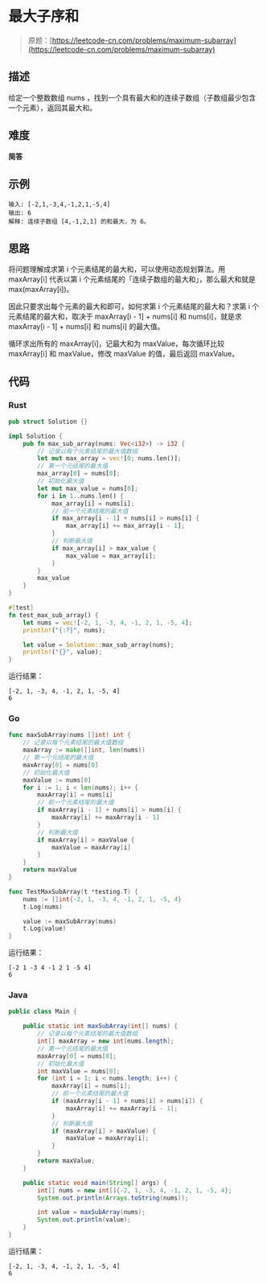 # 最大子序和

> 原题：[https://leetcode-cn.com/problems/maximum-subarray](https://leetcode-cn.com/problems/maximum-subarray)

## 描述

给定一个整数数组 nums ，找到一个具有最大和的连续子数组（子数组最少包含一个元素），返回其最大和。

## 难度

**简答**

## 示例

```
输入: [-2,1,-3,4,-1,2,1,-5,4]
输出: 6
解释: 连续子数组 [4,-1,2,1] 的和最大，为 6。
```

## 思路

将问题理解成求第 i 个元素结尾的最大和，可以使用动态规划算法。用 maxArray[i] 代表以第 i 个元素结尾的「连续子数组的最大和」，那么最大和就是 max(maxArray[i])。

因此只要求出每个元素的最大和即可，如何求第 i 个元素结尾的最大和？求第 i 个元素结尾的最大和，取决于 maxArray[i - 1] + nums[i] 和 nums[i]，就是求 maxArray[i - 1] + nums[i] 和 nums[i] 的最大值。

循环求出所有的 maxArray[i]，记最大和为 maxValue，每次循环比较 maxArray[i] 和 maxValue，修改 maxValue 的值，最后返回 maxValue。

## 代码

### Rust

```rust
pub struct Solution {}

impl Solution {
    pub fn max_sub_array(nums: Vec<i32>) -> i32 {
        // 记录以每个元素结尾的最大值数组
        let mut max_array = vec![0; nums.len()];
        // 第一个元结尾的最大值
        max_array[0] = nums[0];
        // 初始化最大值
        let mut max_value = nums[0];
        for i in 1..nums.len() {
            max_array[i] = nums[i];
            // 前一个元素结尾的最大值
            if max_array[i - 1] + nums[i] > nums[i] {
                max_array[i] += max_array[i - 1];
            }
            // 判断最大值
            if max_array[i] > max_value {
                max_value = max_array[i];
            }
        }
        max_value
    }
}
```

```rust
#[test]
fn test_max_sub_array() {
    let nums = vec![-2, 1, -3, 4, -1, 2, 1, -5, 4];
    println!("{:?}", nums);

    let value = Solution::max_sub_array(nums);
    println!("{}", value);
}
```

运行结果：

```
[-2, 1, -3, 4, -1, 2, 1, -5, 4]
6
```

### Go

```go
func maxSubArray(nums []int) int {
    // 记录以每个元素结尾的最大值数组
    maxArray := make([]int, len(nums))
    // 第一个元结尾的最大值
    maxArray[0] = nums[0]
    // 初始化最大值
    maxValue := nums[0]
    for i := 1; i < len(nums); i++ {
        maxArray[i] = nums[i]
        // 前一个元素结尾的最大值
        if maxArray[i - 1] + nums[i] > nums[i] {
            maxArray[i] += maxArray[i - 1]
        }
        // 判断最大值
        if maxArray[i] > maxValue {
            maxValue = maxArray[i]
        }
    }
    return maxValue
}
```

```go
func TestMaxSubArray(t *testing.T) {
    nums := []int{-2, 1, -3, 4, -1, 2, 1, -5, 4}
    t.Log(nums)

    value := maxSubArray(nums)
    t.Log(value)
}
```

运行结果：

```
[-2 1 -3 4 -1 2 1 -5 4]
6
```

### Java

```java
public class Main {

    public static int maxSubArray(int[] nums) {
        // 记录以每个元素结尾的最大值数组
        int[] maxArray = new int[nums.length];
        // 第一个元结尾的最大值
        maxArray[0] = nums[0];
        // 初始化最大值
        int maxValue = nums[0];
        for (int i = 1; i < nums.length; i++) {
            maxArray[i] = nums[i];
            // 前一个元素结尾的最大值
            if (maxArray[i - 1] + nums[i] > nums[i]) {
                maxArray[i] += maxArray[i - 1];
            }
            // 判断最大值
            if (maxArray[i] > maxValue) {
                maxValue = maxArray[i];
            }
        }
        return maxValue;
    }

    public static void main(String[] args) {
        int[] nums = new int[]{-2, 1, -3, 4, -1, 2, 1, -5, 4};
        System.out.println(Arrays.toString(nums));

        int value = maxSubArray(nums);
        System.out.println(value);
    }
}
```

运行结果：

```
[-2, 1, -3, 4, -1, 2, 1, -5, 4]
6
```

